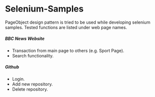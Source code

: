 # Selenium-Samples
PageObject design pattern is tried to be used while developing selenium samples. Tested functions are listed under  web page names.
##### BBC News Website
* Transaction from main page to others (e.g. Sport Page).
* Search functionality.
##### Github 
* Login.
* Add new repository.
* Delete repository.
